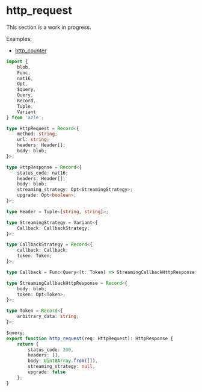 # http_request

This section is a work in progress.

Examples:

-   [http_counter](https://github.com/demergent-labs/azle/tree/main/examples/motoko_examples/http_counter)

```typescript
import {
    blob,
    Func,
    nat16,
    Opt,
    $query,
    Query,
    Record,
    Tuple,
    Variant
} from 'azle';

type HttpRequest = Record<{
    method: string;
    url: string;
    headers: Header[];
    body: blob;
}>;

type HttpResponse = Record<{
    status_code: nat16;
    headers: Header[];
    body: blob;
    streaming_strategy: Opt<StreamingStrategy>;
    upgrade: Opt<boolean>;
}>;

type Header = Tuple<[string, string]>;

type StreamingStrategy = Variant<{
    Callback: CallbackStrategy;
}>;

type CallbackStrategy = Record<{
    callback: Callback;
    token: Token;
}>;

type Callback = Func<Query<(t: Token) => StreamingCallbackHttpResponse>>;

type StreamingCallbackHttpResponse = Record<{
    body: blob;
    token: Opt<Token>;
}>;

type Token = Record<{
    arbitrary_data: string;
}>;

$query;
export function http_request(req: HttpRequest): HttpResponse {
    return {
        status_code: 200,
        headers: [],
        body: Uint8Array.from([]),
        streaming_strategy: null,
        upgrade: false
    };
}
```
